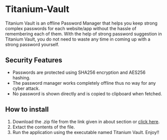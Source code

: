 # Titanium-Vault

Titanium Vault is an offline Password Manager that helps you keep strong complex passwords for
each website/app without the hassle of remembering each of them. With the help of strong password
suggestion in Titanium Vault, you do not need to waste any time in coming up with a strong
password yourself.

## Security Features
- Passwords are protected using SHA256 encryption and AES256 hashing.
- The password manager works completely offline thus no way for any cyber attack.
- No password is shown directly and is copied to clipboard when fetched.

## How to install
1. Download the .zip file from the link given in about section or [click here](https://cyantarantula.github.io/My-Portfolio/projectFiles/Titanium%20Vault%20v1.1%20(By%20Yash%20Bhargava).zip).
2. Extact the contents of the file.
3. Run the application using the executable named Titanium Vault. Enjoy!!
